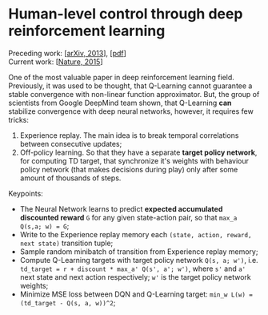# Human-level control through deep reinforcement learning

Preceding work: [[arXiv, 2013](https://arxiv.org/abs/1312.5602)], [[pdf](https://arxiv.org/pdf/1312.5602.pdf)]  
Current work: [[Nature, 2015](http://www.nature.com/nature/journal/v518/n7540/full/nature14236.html)]


One of the most valuable paper in deep reinforcement learning field. Previously, it was used to be thought, that Q-Learning cannot guarantee a stable convergence with non-linear function approximator. But, the group of scientists from Google DeepMind team shown, that Q-Learning **can** stabilize convergence with deep neural networks, however, it requires few tricks:
  1. Experience replay. The main idea is to break temporal correlations between consecutive updates;
  2. Off-policy learning. So that they have a separate **target policy network**, for computing TD target, that synchronize it's weights with behaviour policy network (that makes decisions during play) only after some amount of thousands of steps.
  
Keypoints:
  - The Neural Network learns to predict **expected accumulated discounted reward** `G` for any given state-action pair, so that `max_a Q(s,a; w) = G`;
  - Write to the Experience replay memory each `(state, action, reward, next state)` transition tuple;
  - Sample random minibatch of transition from Experience replay memory;
  - Compute Q-Learning targets with target policy network `Q(s, a; w')`, i.e. `td_target = r + discount * max_a' Q(s', a'; w')`, where `s'` and `a'` next state and next action respectively; `w'` is the target policy network weights;
  - Minimize MSE loss between DQN and Q-Learning target: `min_w L(w) = (td_target - Q(s, a, w))^2`;
